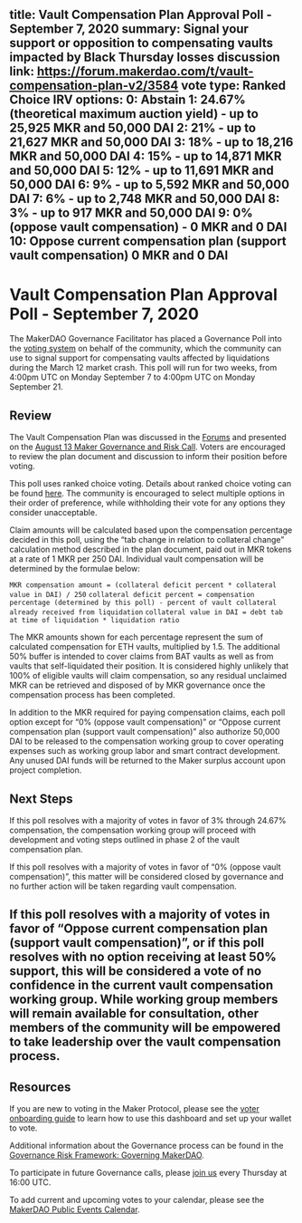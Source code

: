 
title: Vault Compensation Plan Approval Poll - September 7, 2020
summary: Signal your support or opposition to compensating vaults impacted by Black Thursday losses
discussion link: https://forum.makerdao.com/t/vault-compensation-plan-v2/3584
vote type: Ranked Choice IRV
options: 
   0: Abstain
   1: 24.67% (theoretical maximum auction yield) - up to 25,925 MKR and 50,000 DAI 
   2: 21% - up to 21,627 MKR and 50,000 DAI
   3: 18% - up to 18,216 MKR and 50,000 DAI
   4: 15% - up to 14,871 MKR and 50,000 DAI
   5: 12% - up to 11,691 MKR and 50,000 DAI
   6: 9% - up to 5,592 MKR and 50,000 DAI
   7: 6% - up to 2,748 MKR and 50,000 DAI
   8: 3% - up to 917 MKR and 50,000 DAI
   9: 0% (oppose vault compensation) - 0 MKR and 0 DAI
   10: Oppose current compensation plan (support vault compensation) 0 MKR and 0 DAI
---
# Vault Compensation Plan Approval Poll - September 7, 2020

The MakerDAO Governance Facilitator has placed a Governance Poll into the [voting system](https://vote.makerdao.com/polling) on behalf of the community, which the community can use to signal support for compensating vaults affected by liquidations during the March 12 market crash. This poll will run for two weeks, from 4:00pm UTC on Monday September 7 to 4:00pm UTC on Monday September 21.

## Review

The Vault Compensation Plan was discussed in the [Forums](https://forum.makerdao.com/t/vault-compensation-plan-v2/3584) and presented on the [August 13 Maker Governance and Risk Call](https://forum.makerdao.com/t/agenda-discussion-scientific-governance-and-risk-105-thursday-august-13-4-00-pm-utc/3570). Voters are encouraged to review the plan document and discussion to inform their position before voting.

This poll uses ranked choice voting. Details about ranked choice voting can be found [here](https://forum.makerdao.com/t/signal-request-add-ranked-choice-voting-as-an-option-for-governance-polls/1274). The community is encouraged to select multiple options in their order of preference, while withholding their vote for any options they consider unacceptable. 

Claim amounts will be calculated based upon the compensation percentage decided in this poll, using the “tab change in relation to collateral change” calculation method described in the plan document, paid out in MKR tokens at a rate of 1 MKR per 250 DAI. Individual vault compensation will be determined by the formulae below:

`MKR compensation amount = (collateral deficit percent * collateral value in DAI) / 250`
`collateral deficit percent = compensation percentage (determined by this poll) - percent of vault collateral already received from liquidation`
`collateral value in DAI = debt tab at time of liquidation * liquidation ratio`

The MKR amounts shown for each percentage represent the sum of calculated compensation for ETH vaults, multiplied by 1.5. The additional 50% buffer is intended to cover claims from BAT vaults as well as from vaults that self-liquidated their position. It is considered highly unlikely that 100% of eligible vaults will claim compensation, so any residual unclaimed MKR can be retrieved and disposed of by MKR governance once the compensation process has been completed. 

In addition to the MKR required for paying compensation claims, each poll option except for “0% (oppose vault compensation)” or “Oppose current compensation plan (support vault compensation)” also authorize 50,000 DAI to be released to the compensation working group to cover operating expenses such as working group labor and smart contract development. Any unused DAI funds will be returned to the Maker surplus account upon project completion. 

## Next Steps

If this poll resolves with a majority of votes in favor of 3% through 24.67% compensation, the compensation working group will proceed with development and voting steps outlined in phase 2 of the vault compensation plan.

If this poll resolves with a majority of votes in favor of “0% (oppose vault compensation)”, this matter will be considered closed by governance and no further action will be taken regarding vault compensation.

If this poll resolves with a majority of votes in favor of “Oppose current compensation plan (support vault compensation)”, or if this poll resolves with no option receiving at least 50% support, this will be considered a vote of no confidence in the current vault compensation working group. While working group members will remain available for consultation, other members of the community will be empowered to take leadership over the vault compensation process.
---

## Resources

If you are new to voting in the Maker Protocol, please see the [voter onboarding guide](https://community-development.makerdao.com/onboarding/voter-onboarding) to learn how to use this dashboard and set up your wallet to vote.

Additional information about the Governance process can be found in the [Governance Risk Framework: Governing MakerDAO](https://community-development.makerdao.com/governance/governance-risk-framework).

To participate in future Governance calls, please [join us](https://community-development.makerdao.com/governance/governance-and-risk-meetings) every Thursday at 16:00 UTC.

To add current and upcoming votes to your calendar, please see the [MakerDAO Public Events Calendar](https://calendar.google.com/calendar/embed?src=makerdao.com_3efhm2ghipksegl009ktniomdk@group.calendar.google.com&ctz=America/Los_Angeles&pli=1).
